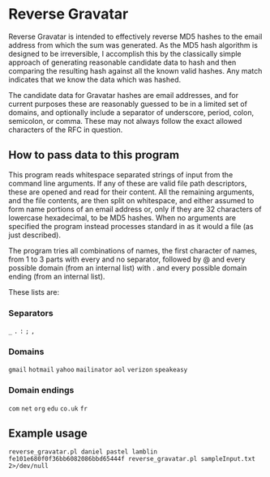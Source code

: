 # Reverse Gravatar

Reverse Gravatar is intended to effectively reverse MD5 hashes to the email
address from which the sum was generated. As the MD5 hash algorithm is
designed to be irreversible, I accomplish this by the classically simple
approach of generating reasonable candidate data to hash and then comparing the
resulting hash against all the known valid hashes. Any match indicates that we
know the data which was hashed.

The candidate data for Gravatar hashes are email addresses, and for current
purposes these are reasonably guessed to be in a limited set of domains, and
optionally include a separator of underscore, period, colon, semicolon, or
comma. These may not always follow the exact allowed characters of the
RFC in question.

## How to pass data to this program

This program reads whitespace separated strings of input from the command line
arguments. If any of these are valid file path descriptors, these are opened
and read for their content. All the remaining arguments, and the
file contents, are then split on whitespace, and either assumed to form name
portions of an email address or, only if they are 32 characters of lowercase
hexadecimal, to be MD5 hashes. When no arguments are specified the program
instead processes standard in as it would a file (as just described).

The program tries all combinations of names, the first character of
names, from 1 to 3 parts with every and no separator, followed by @
and every possible domain (from an internal list) with . and every possible
domain ending (from an internal list).

These lists are:

### Separators

`_` `.` `:` `;` `,`

### Domains

`gmail` `hotmail` `yahoo` `mailinator` `aol` `verizon` `speakeasy`

### Domain endings

`com` `net` `org` `edu` `co.uk` `fr`

## Example usage

`reverse_gravatar.pl daniel pastel lamblin fe101e680f0f36bb6082086bbd65444f
reverse_gravatar.pl sampleInput.txt 2>/dev/null`
